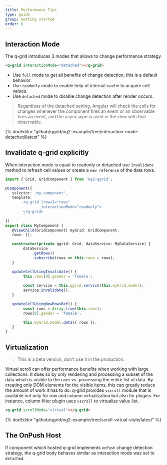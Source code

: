 ```yaml
---
title: Performance Tips
type: guide
group: Getting started
order: 6
---
```


## Interaction Mode

The q-grid introduces 3 modes that allows to change performance strategy. 

```html
<q-grid interactionMode="detached"></q-grid>
```

* Use `full` mode to get all benefits of change detection, this is a default behavior. 
* Use `readonly` mode to enable help of internal cache to acquire cell values.
* Use `detached` mode to disable change detection after render occurs.

> Regardless of the detached setting, Angular will check the cells for changes whenever the component fires an event or an observable fires an event, and the async pipe is used in the view with that observable.

{% docEditor "github/qgrid/ng2-example/tree/interaction-mode-detached/latest" %}

## Invalidate q-grid explicitly
When interaction mode is equal to readonly or detached use `invalidate` method to refresh cell values or create a `new reference` of the data rows.

```typescript
import { Grid, GridComponent } from 'ng2-qgrid';

@Component({
   selector: 'my-component',
   template: `
        <q-grid [rows]="rows" 
                interactionMode="readonly">
        </q-grid>
        `
})
export class MyComponent {
   @ViewChild(GridComponent) myGrid: GridComponent;
   rows: [];

   constructor(private qgrid: Grid, dataService: MyDataService) {
        dataService
            .getRows()
            .subscribe(rows => this.rows = rows);
   }

   updateCellUsingInvalidate() {
        this.rows[0].gender = 'female';
    
        const service = this.qgrid.service(this.myGrid.model);
        service.invalidate();
   }

   updateCellUsingNewRowsRef() {
        const rows = Array.from(this.rows);
        rows[0].gender = 'female';

        this.myGrid.model.data({ rows });
   }
}

```

## Virtualization

> This is a beta version, don't use it in the production.
 
Virtual scroll can offer performance benefits when working with large collections. It does so by only rendering and processing a subset of the data which is visible to the user vs. processing the entire list of data. By creating only DOM elements for the visible items, this can greatly reduce the amount of work it has to do. q-grid provides `vscroll` module that is available not only for row and column virtualization but also for plugins. For instance, column filter plugin uses `vscroll` to virtualize value list. 


```html
<q-grid scrollMode="virtual"></q-grid>
```

{% docEditor "github/qgrid/ng2-example/tree/scroll-virtual-style/latest" %}

## The OnPush Host

If component which hosted q-grid implements `onPush` change detection strategy, the q-grid body behaves similar as interaction mode was set to `detached`.